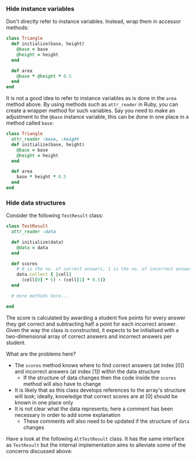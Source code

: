 ### Hide instance variables

Don't directly refer to instance variables. Instead, wrap them in accessor methods:

```ruby
class Triangle
  def initialize(base, height)
    @base = base
    @height = height
  end

  def area
    @base * @height * 0.5
  end
end
```

It is not a good idea to refer to instance variables as is done in the `area` method above. By using methods such as `attr_reader` in Ruby, you can create a wrapper method for such variables. Say you need to make an adjustment to the `@base` instance variable, this can be done in one place in a method called `base`:

```ruby
class Triangle
  attr_reader :base, :height
  def initialize(base, height)
    @base = base
    @height = height
  end

  def area
    base * height * 0.5
  end
end
```

### Hide data structures

Consider the following `TestResult` class:

```ruby
class TestResult
  attr_reader :data

  def initialize(data)
    @data = data
  end

  def scores
    # 0 is the no. of correct answers, 1 is the no. of incorrect answers.
    data.collect { |cell|
      (cell[0] * 5) - (cell[1] * 0.5)}
  end

  # more methods here...

end
```

The score is calculated by awarding a student five points for every answer they get correct and subtracting half a point for each incorrect answer.
Given the way the class is constructed, it expects to be initialised with a two-dimensional array of correct answers and incorrect answers per student.

What are the problems here?

* The `scores` method knows where to find correct answers (at index [0]) and incorrect answers (at index [1]) within the data structure
  * If the structure of data changes then the code inside the `scores` method will also have to change
* It is likely that as this class develops references to the array's structure will *leak*; ideally, knowledge that correct scores are at [0] should be known in one place only
* It is not clear what the data represents; here a comment has been necessary in order to add some explanation
  * These comments will also need to be updated if the structure of `data` changes

Have a look at the following `AltTestResult` class. It has the same interface as `TestResult` but the internal implementation aims to alleviate some of the concerns discussed above:

```ruby

```
